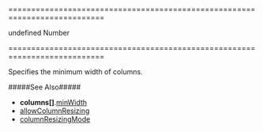 ===========================================================================
<!--default-->undefined<!--/default-->
<!--type-->Number<!--/type-->
===========================================================================

<!--shortDescription-->
Specifies the minimum width of columns.
<!--/shortDescription-->

<!--fullDescription-->
#####See Also#####
- **columns[]**.[minWidth]({basewidgetpath}/Configuration/columns/#minWidth)
- [allowColumnResizing]({basewidgetpath}/Configuration/#allowColumnResizing)
- [columnResizingMode]({basewidgetpath}/Configuration/#columnResizingMode)
<!--/fullDescription-->
